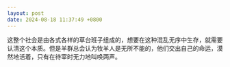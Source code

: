 ```yaml
---
layout: post
date: 2024-08-18 11:37:49 +0800
---
```


这整个社会是由各式各样的草台班子组成的，想要在这种混乱无序中生存，就需要认清这个本质。但是羊群总会认为牧羊人是无所不能的，他们交出自己的命运，漠然地活着，只有在待宰时无力地叫唤两声。